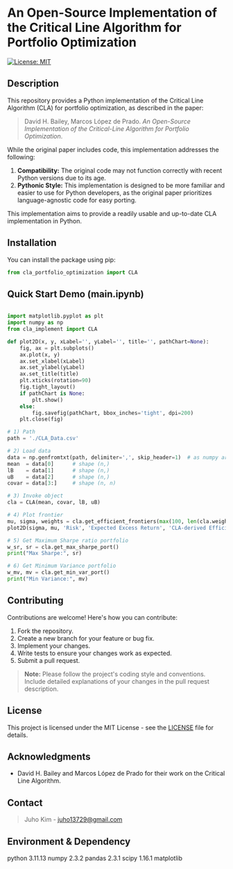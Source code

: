 # An Open-Source Implementation of the Critical Line Algorithm for Portfolio Optimization

[![License: MIT](https://img.shields.io/badge/License-MIT-yellow.svg)](https://opensource.org/licenses/MIT)

## Description

This repository provides a Python implementation of the Critical Line Algorithm (CLA) for portfolio optimization, as described in the paper:

> David H. Bailey, Marcos López de Prado. *An Open-Source Implementation of the Critical-Line Algorithm for Portfolio Optimization*.

While the original paper includes code, this implementation addresses the following:

1.  **Compatibility:** The original code may not function correctly with recent Python versions due to its age.
2.  **Pythonic Style:** This implementation is designed to be more familiar and easier to use for Python developers, as the original paper prioritizes language-agnostic code for easy porting.

This implementation aims to provide a readily usable and up-to-date CLA implementation in Python.

## Installation

You can install the package using pip:

```python
from cla_portfolio_optimization import CLA
```

## Quick Start Demo (main.ipynb)
```python

import matplotlib.pyplot as plt
import numpy as np
from cla_implement import CLA

def plot2D(x, y, xLabel='', yLabel='', title='', pathChart=None):
    fig, ax = plt.subplots()
    ax.plot(x, y)
    ax.set_xlabel(xLabel)
    ax.set_ylabel(yLabel)
    ax.set_title(title)
    plt.xticks(rotation=90)
    fig.tight_layout()
    if pathChart is None:
        plt.show()
    else:
        fig.savefig(pathChart, bbox_inches='tight', dpi=200)
    plt.close(fig)

# 1) Path
path = './CLA_Data.csv'

# 2) Load data
data = np.genfromtxt(path, delimiter=',', skip_header=1)  # as numpy array
mean  = data[0]      # shape (n,)
lB    = data[1]      # shape (n,)
uB    = data[2]      # shape (n,)
covar = data[3:]     # shape (n, n)

# 3) Invoke object
cla = CLA(mean, covar, lB, uB)

# 4) Plot frontier
mu, sigma, weights = cla.get_efficient_frontiers(max(100, len(cla.weights) * 10))
plot2D(sigma, mu, 'Risk', 'Expected Excess Return', 'CLA-derived Efficient Frontier')

# 5) Get Maximum Sharpe ratio portfolio
w_sr, sr = cla.get_max_sharpe_port()
print("Max Sharpe:", sr)

# 6) Get Minimum Variance portfolio
w_mv, mv = cla.get_min_var_port()
print("Min Variance:", mv)


```
## Contributing

Contributions are welcome! Here's how you can contribute:

1.  Fork the repository.
2.  Create a new branch for your feature or bug fix.
3.  Implement your changes.
4.  Write tests to ensure your changes work as expected.
5.  Submit a pull request.

> **Note:**  Please follow the project's coding style and conventions.  Include detailed explanations of your changes in the pull request description.

## License

This project is licensed under the MIT License - see the [LICENSE](LICENSE) file for details.

## Acknowledgments

*   David H. Bailey and Marcos López de Prado for their work on the Critical Line Algorithm.

## Contact

> Juho Kim - [juho13729@gmail.com](juho13729@gmail.com)

## Environment & Dependency
python 3.11.13
numpy 2.3.2
pandas 2.3.1
scipy 1.16.1
matplotlib

